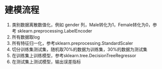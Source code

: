 # 建模流程
1. 类别数据离散数值化，例如 gender 列，Male转化为1，Female转化为0，参考 sklearn.preprocessing.LabelEncoder
2. 所有数据取log
3. 所有特征归一化，参考sklearn.preprocessing.StandardScaler
4. 切分训练集测试集，随机取70%的数据为训练集，30%的数据为测试集
5. 在训练集上训练模型，参考sklearn.tree.DecisionTreeRegressor
6. 在测试集上测试模型，输出误差指标
